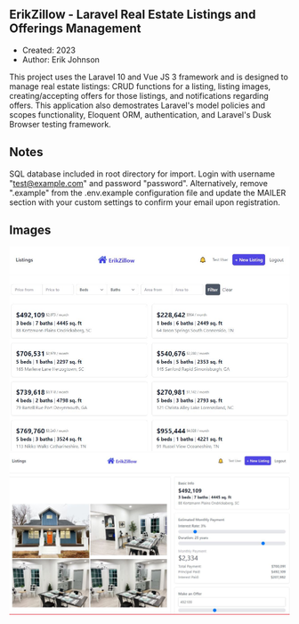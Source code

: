 ## ErikZillow - Laravel Real Estate Listings and Offerings Management 

* Created: 2023
* Author: Erik Johnson

This project uses the Laravel 10 and Vue JS 3 framework and is designed to manage real estate listings: CRUD functions for a listing, listing images, creating/accepting offers for those listings, 
and notifications regarding offers. This application also demostrates Laravel's model policies and scopes functionality, Eloquent ORM, authentication, and Laravel's Dusk Browser testing framework.

## Notes

SQL database included in root directory for import. Login with username "test@example.com" and password "password". Alternatively, remove ".example" from the
 .env.example configuration file and update the MAILER section with your custom settings to confirm your email upon registration.
 
## Images
 
![ScreenShot](/public/images/screenshot1.JPG)
![ScreenShot](/public/images/screenshot2.JPG)
